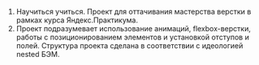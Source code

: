 1. Научиться учиться. Проект для оттачивания мастерства верстки в рамках курса Яндекс.Практикума.
2. Проект подразумевает использование анимаций, flexbox-верстки, работы с позиционированием элементов и установкой отступов и полей. Структура проекта сделана в соответствии с идеологией nested БЭМ.
